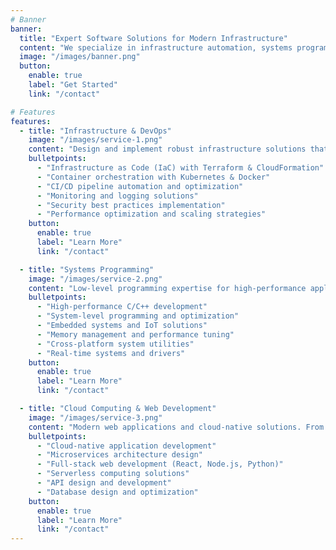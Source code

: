 ```yaml
---
# Banner
banner:
  title: "Expert Software Solutions for Modern Infrastructure"
  content: "We specialize in infrastructure automation, systems programming, cloud computing, and web development. Building robust, scalable solutions that power your business."
  image: "/images/banner.png"
  button:
    enable: true
    label: "Get Started"
    link: "/contact"

# Features
features:
  - title: "Infrastructure & DevOps"
    image: "/images/service-1.png"
    content: "Design and implement robust infrastructure solutions that scale with your business needs. From containerization to infrastructure as code."
    bulletpoints:
      - "Infrastructure as Code (IaC) with Terraform & CloudFormation"
      - "Container orchestration with Kubernetes & Docker"
      - "CI/CD pipeline automation and optimization"
      - "Monitoring and logging solutions"
      - "Security best practices implementation"
      - "Performance optimization and scaling strategies"
    button:
      enable: true
      label: "Learn More"
      link: "/contact"

  - title: "Systems Programming"
    image: "/images/service-2.png"
    content: "Low-level programming expertise for high-performance applications. From embedded systems to system-level optimizations."
    bulletpoints:
      - "High-performance C/C++ development"
      - "System-level programming and optimization"
      - "Embedded systems and IoT solutions"
      - "Memory management and performance tuning"
      - "Cross-platform system utilities"
      - "Real-time systems and drivers"
    button:
      enable: true
      label: "Learn More"
      link: "/contact"

  - title: "Cloud Computing & Web Development"
    image: "/images/service-3.png"
    content: "Modern web applications and cloud-native solutions. From microservices to full-stack web development."
    bulletpoints:
      - "Cloud-native application development"
      - "Microservices architecture design"
      - "Full-stack web development (React, Node.js, Python)"
      - "Serverless computing solutions"
      - "API design and development"
      - "Database design and optimization"
    button:
      enable: true
      label: "Learn More"
      link: "/contact"
---
```

